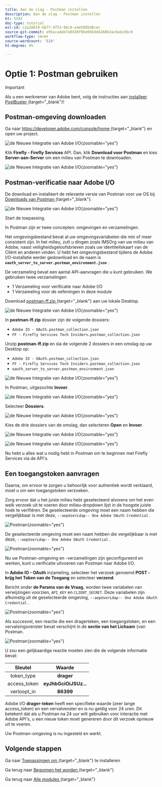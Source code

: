 ```yaml
---
title: Aan de slag - Postman instellen
description: Aan de slag - Postman instellen
kt: 5342
doc-type: tutorial
exl-id: c2a28819-5877-4f53-96c0-e4e5095d8cec
source-git-commit: e95acadeb7a0438f9be056dd426063ac8abc6bc0
workflow-type: tm+mt
source-wordcount: '519'
ht-degree: 0%

---
```


# Optie 1: Postman gebruiken

>[!IMPORTANT]
>
>Als u een werknemer van Adobe bent, volg de instructies aan [ installeer PostBuster ](./ex8.md){target="_blank"}!

## Postman-omgeving downloaden

Ga naar [ https://developer.adobe.com/console/home ](https://developer.adobe.com/console/home){target="_blank"} en open uw project.

![ de Nieuwe Integratie van Adobe I/O ](./images/iopr.png){zoomable="yes"}

Klik **Firefly - Firefly Services** API. Dan, klik **Download voor Postman** en kies **Server-aan-Server** om een milieu van Postman te downloaden.

![ de Nieuwe Integratie van Adobe I/O ](./images/iopm.png){zoomable="yes"}

## Postman-verificatie naar Adobe I/O

De download en installeert de relevante versie van Postman voor uw OS bij [ Downloads van Postman ](https://www.postman.com/downloads/){target="_blank"}.

![ de Nieuwe Integratie van Adobe I/O ](./images/getstarted.png){zoomable="yes"}

Start de toepassing.

In Postman zijn er twee concepten: omgevingen en verzamelingen.

Het omgevingsbestand bevat al uw omgevingsvariabelen die min of meer consistent zijn. In het milieu, zult u dingen zoals IMSOrg van uw milieu van Adobe, naast veiligheidsgeloofsbrieven zoals uw identiteitskaart van de Cliënt en anderen vinden. U hebt het omgevingsbestand tijdens de Adobe I/O-installatie eerder gedownload en de naam is **`oauth_server_to_server.postman_environment.json`** .

De verzameling bevat een aantal API-aanvragen die u kunt gebruiken. We gebruiken twee verzamelingen

- 1 Verzameling voor verificatie naar Adobe I/O
- 1 Verzameling voor de oefeningen in deze module

Download [ postman-ff.zip ](./../../../assets/postman/postman-ff.zip){target="_blank"} aan uw lokale Desktop.

![ de Nieuwe Integratie van Adobe I/O ](./images/pmfolder.png){zoomable="yes"}

In **postman-ff.zip** dossier zijn de volgende dossiers:

- `Adobe IO - OAuth.postman_collection.json`
- `FF - Firefly Services Tech Insiders.postman_collection.json`

Unzip **postman-ff.zip** en sla de volgende 2 dossiers in een omslag op uw Desktop op:

- `Adobe IO - OAuth.postman_collection.json`
- `FF - Firefly Services Tech Insiders.postman_collection.json`
- `oauth_server_to_server.postman_environment.json`

![ de Nieuwe Integratie van Adobe I/O ](./images/pmfolder1.png){zoomable="yes"}

In Postman, uitgezochte **Invoer**.

![ de Nieuwe Integratie van Adobe I/O ](./images/postmanui.png){zoomable="yes"}

Selecteer **Dossiers**.

![ de Nieuwe Integratie van Adobe I/O ](./images/choosefiles.png){zoomable="yes"}

Kies de drie dossiers van de omslag, dan selecteren **Open** en **Invoer**.

![ de Nieuwe Integratie van Adobe I/O ](./images/selectfiles.png){zoomable="yes"}

![ de Nieuwe Integratie van Adobe I/O ](./images/impconfirm.png){zoomable="yes"}

Nu hebt u alles wat u nodig hebt in Postman om te beginnen met Firefly Services via de API&#39;s.

## Een toegangstoken aanvragen

Daarna, om ervoor te zorgen u behoorlijk voor authentiek wordt verklaard, moet u om een toegangstoken verzoeken.

Zorg ervoor dat u het juiste milieu hebt geselecteerd alvorens om het even welk verzoek uit te voeren door milieu-dropdown lijst in de hoogste juiste hoek te verifiëren. De geselecteerde omgeving moet een naam hebben die vergelijkbaar is met deze, `--aepUserLdap-- One Adobe OAuth Credential` .

![ Postman ](./images/envselemea1.png){zoomable="yes"}

De geselecteerde omgeving moet een naam hebben die vergelijkbaar is met deze, `--aepUserLdap-- One Adobe OAuth Credential` .

![ Postman ](./images/envselemea.png){zoomable="yes"}

Nu uw Postman-omgeving en -verzamelingen zijn geconfigureerd en werken, kunt u verificatie uitvoeren van Postman naar Adobe I/O.

In **Adobe IO - OAuth** inzameling, selecteer het verzoek genoemd **POST - krijg het Token van de Toegang** en selecteer **verzend**.

Bericht onder **de Params van de Vraag**, worden twee variabelen van verwijzingen voorzien, `API_KEY` en `CLIENT_SECRET`. Deze variabelen zijn afkomstig uit de geselecteerde omgeving, `--aepUserLdap-- One Adobe OAuth Credential` .

![ Postman ](./images/ioauth.png){zoomable="yes"}

Als succesvol, een reactie die een dragerteken, een toegangstoken, en een vervalsingsvenster bevat verschijnt in de **sectie van het Lichaam** &lbrace;van Postman.

![ Postman ](./images/ioauthresp.png){zoomable="yes"}

U zou een gelijkaardige reactie moeten zien die de volgende informatie bevat:

| Sleutel | Waarde |
|:-------------:| :---------------:| 
| token_type | **drager** |
| access_token | **eyJhbGciOiJSUz...** |
| verloopt_in | **86399** |

Adobe I/O **drager-teken** heeft een specifieke waarde (zeer lange access_token) en een vervalvenster en is nu geldig voor 24 uren. Dit betekent dat als u Postman na 24 uur wilt gebruiken voor interactie met Adobe API&#39;s, u een nieuw token moet genereren door dit verzoek opnieuw uit te voeren.

Uw Postman-omgeving is nu ingesteld en werkt.

## Volgende stappen

Ga naar [ Toepassingen om ](./ex9.md){target="_blank"} te installeren

Ga terug naar [ Begonnen het worden ](./getting-started.md){target="_blank"}

Ga terug naar [ Alle modules ](./../../../overview.md){target="_blank"}
